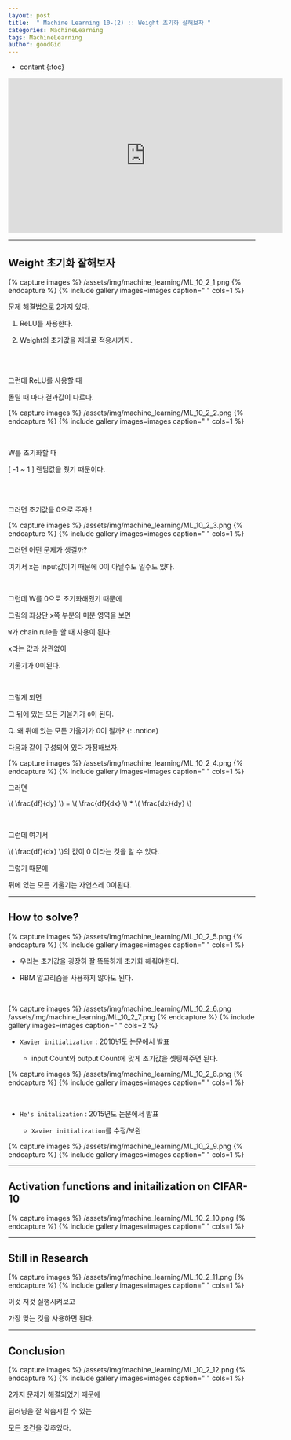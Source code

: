 ```yaml
---
layout: post
title:  " Machine Learning 10-(2) :: Weight 초기화 잘해보자 "
categories: MachineLearning
tags: MachineLearning
author: goodGid
---
```

* content
{:toc}


<iframe width="560" height="315" src="https://www.youtube.com/embed/4rC0sWrp3Uw" frameborder="0" allow="autoplay; encrypted-media" allowfullscreen></iframe>


---


## Weight 초기화 잘해보자

{% capture images %}
/assets/img/machine_learning/ML_10_2_1.png
{% endcapture %}
{% include gallery images=images caption=" " cols=1 %} 

문제 해결법으로 2가지 있다.

1. ReLU를 사용한다.

2. Weight의 초기값을 제대로 적용시키자.

<br>

<br>

그런데 ReLU를 사용할 때 

돌릴 때 마다 결과값이 다르다.

{% capture images %}
/assets/img/machine_learning/ML_10_2_2.png
{% endcapture %}
{% include gallery images=images caption=" " cols=1 %} 

<br>

W를 초기화할 때 

[ -1 ~ 1 ] 랜덤값을 줬기 때문이다.

<br>

<br>


그러면 초기값을 0으로 주자 !

{% capture images %}
/assets/img/machine_learning/ML_10_2_3.png
{% endcapture %}
{% include gallery images=images caption=" " cols=1 %} 

그러면 어떤 문제가 생길까?

여기서 x는 input값이기 때문에 0이 아닐수도 일수도 있다.

<br>

그런데 W를 0으로 초기화해줬기 때문에

그림의 좌상단 x쪽 부분의 미분 영역을 보면

`W`가 chain rule을 할 때 사용이 된다.

x라는 값과 상관없이 

기울기가 0이된다.

<br>


그렇게 되면 

그 뒤에 있는 모든 기울기가 `0`이 된다.

Q. 왜 뒤에 있는 모든 기울기가 0이 될까?
{: .notice}



다음과 같이 구성되어 있다 가정해보자.


{% capture images %}
/assets/img/machine_learning/ML_10_2_4.png
{% endcapture %}
{% include gallery images=images caption=" " cols=1 %} 


그러면 

\\( \frac{df}{dy} \\) = \\( \frac{df}{dx} \\) * \\( \frac{dx}{dy} \\)

<br>

그런데 여기서 

\\( \frac{df}{dx} \\)의 값이 0 이라는 것을 알 수 있다.

그렇기 때문에 

뒤에 있는 모든 기울기는 자연스레 0이된다.




---

## How to solve?

{% capture images %}
/assets/img/machine_learning/ML_10_2_5.png
{% endcapture %}
{% include gallery images=images caption=" " cols=1 %} 

* 우리는 초기값을 굉장히 잘 똑똑하게 초기화 해줘야한다.

* RBM 알고리즘을 사용하지 않아도 된다. 

<br>

{% capture images %}
/assets/img/machine_learning/ML_10_2_6.png
/assets/img/machine_learning/ML_10_2_7.png
{% endcapture %}
{% include gallery images=images caption=" " cols=2 %} 

* `Xavier initialization` : 2010년도 논문에서 발표

    * input Count와 output Count에 맞게 초기값을 셋팅해주면 된다.

{% capture images %}
/assets/img/machine_learning/ML_10_2_8.png
{% endcapture %}
{% include gallery images=images caption=" " cols=1 %} 

<br>

* `He's initalization` : 2015년도 논문에서 발표

    * `Xavier initialization`를 수정/보완

{% capture images %}
/assets/img/machine_learning/ML_10_2_9.png
{% endcapture %}
{% include gallery images=images caption=" " cols=1 %} 


---


## Activation functions and initailization on CIFAR-10

{% capture images %}
/assets/img/machine_learning/ML_10_2_10.png
{% endcapture %}
{% include gallery images=images caption=" " cols=1 %} 


---

## Still in Research

{% capture images %}
/assets/img/machine_learning/ML_10_2_11.png
{% endcapture %}
{% include gallery images=images caption=" " cols=1 %} 

이것 저것 실행시켜보고

가장 맞는 것을 사용하면 된다.


---

## Conclusion

{% capture images %}
/assets/img/machine_learning/ML_10_2_12.png
{% endcapture %}
{% include gallery images=images caption=" " cols=1 %} 


2가지 문제가 해결되었기 때문에

딥러닝을 잘 학습시킬 수 있는 

모든 조건을 갖추었다.











